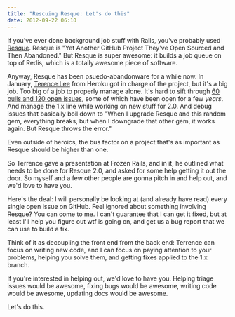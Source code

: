 ```yaml
---
title: "Rescuing Resque: Let's do this"
date: 2012-09-22 06:10
---
```


If you've ever done background job stuff with Rails, you've probably used
[Resque](https://github.com/defunkt/resque). Resque is "Yet Another GitHub
Project They've Open Sourced and Then Abandoned." But Resque is super awesome:
it builds a job queue on top of Redis, which is a totally awesome piece of
software.

Anyway, Resque has been psuedo-abandonware for a while now. In January,
[Terence Lee](http://hone.heroku.com/) from Heroku got in charge of the
project, but it's a big job. Too big of a job to properly manage alone. It's
hard to sift through [60 pulls and 120 open
issues](https://github.com/defunkt/resque/issues?state=open), some of which
have been open for a few _years_. And manage the 1.x line while working on
new stuff for 2.0. And debug issues that basically boil down to "When I upgrade
Resque and this random gem, everything breaks, but when I downgrade that other
gem, it works again. But Resque throws the error."

Even outside of heroics, the bus factor on a project that's as important as
Resque should be higher than one.

So Terrence gave a presentation at Frozen Rails, and in it, he outlined what
needs to be done for Resque 2.0, and asked for some help getting it out the
door. So myself and a few other people are gonna pitch in and help out, and
we'd love to have you.

Here's the deal: I will personally be looking at (and already have read) every
single open issue on GitHub. Feel ignored about something involving Resque?
You can come to me. I can't guarantee that I can get it fixed, but at least
I'll help you figure out wtf is going on, and get us a bug report that we can
use to build a fix.

Think of it as decoupling the front end from the back end: Terrence can focus
on writing new code, and I can focus on paying attention to your problems,
helping you solve them, and getting fixes applied to the 1.x branch.

If you're interested in helping out, we'd love to have you. Helping triage
issues would be awesome, fixing bugs would be awesome, writing code would be
awesome, updating docs would be awesome.

Let's do this.
